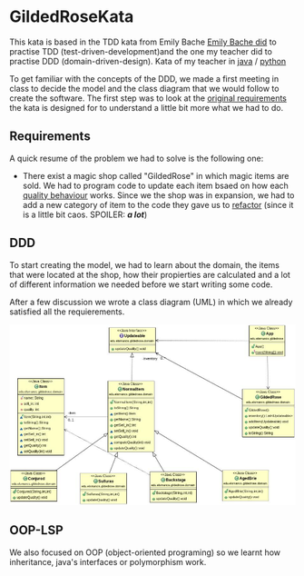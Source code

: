 # GildedRoseKata

This kata is based in the TDD kata from Emily Bache [Emily Bache did](https://github.com/emilybache/GildedRose-Refactoring-Kata/tree/main/Java) to practise TDD (test-driven-development)and the one my teacher did to practise DDD (domain-driven-design). Kata of my teacher in [java](https://github.com/dfleta/gilded-rose-kata-java) / [python](https://github.com/dfleta/Python_ejercicios/tree/master/Poo/GildedRose_Refactoring_TDD_Kata)

To get familiar with the concepts of the DDD, we made a first meeting in class to decide the model and the class diagram that we would follow to create the software. The first step was to look at the [original requirements](./OriginalRequirements.txt) the kata is designed for to understand a little bit more what we had to do.

## Requirements

A quick resume of the problem we had to solve is the following one:

* There exist a magic shop called "GildedRose" in which magic items are sold. We had to program code to update each item bsaed on how each [quality behaviour](./qualityBehaviour.txt) works. Since we the shop was in expansion, we had to add a new category of item to the code they gave us to [refactor](https://github.com/emilybache/GildedRose-Refactoring-Kata/blob/main/python/gilded_rose.py) (since it is a little bit caos. SPOILER: ***a lot***)

## DDD

To start creating the model, we had to learn about the domain, the items that were located at the shop, how their propierties are calculated and a lot of different information we needed before we start writing some code.

After a few discussion we wrote a class diagram (UML) in which we already satisfied all the requierements.

![diagram](./doc/diagrama_clases_UML.jpg)

## OOP-LSP

We also focused on OOP (object-oriented programing) so we learnt how inheritance, java's interfaces or polymorphism work.
